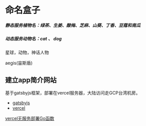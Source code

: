 # 命名盒子

##### 静态服务植物名：绿茶、生姜、酸梅、芝麻、山葵、丁香、豆蔻和南瓜

##### 动态服务动物名：cat 、 dog

星球，动物，神话人物

aegis(宙斯盾)


## 建立app简介网站

基于gatsbyjs框架，部署在vercel服务器，大陆访问走GCP台湾机房。

+ [gatsbyjs](https://www.gatsbyjs.cn/) 
+ [vercel](https://vercel.com/)

[vercel无服务部署Go函数](https://xuthus.cc/go/vercel-run-go.html)